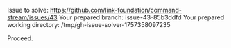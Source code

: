 Issue to solve: https://github.com/link-foundation/command-stream/issues/43
Your prepared branch: issue-43-85b3ddfd
Your prepared working directory: /tmp/gh-issue-solver-1757358097235

Proceed.